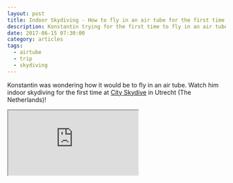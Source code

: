 ```yaml
---
layout: post
title: Indoor Skydiving - How to fly in an air tube for the first time.
description: Konstantin trying for the first time to fly in an air tube.
date: 2017-06-15 07:30:00
category: articles
tags:
  - airtube
  - trip
  - skydiving
---
```

Konstantin was wondering how it would be to fly in an air tube. Watch him indoor skydiving for the first time at [City Skydive](https://cityskydive.nl/) in Utrecht (The Netherlands)!

<div class="embed-responsive embed-responsive-16by9">
  <iframe class="embed-responsive-item" src="https://www.youtube.com/embed/NY4l2bnEt2s"></iframe>
</div>

<br />

   <!--more-->
